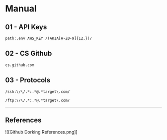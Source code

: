 # Manual

## 01 - API Keys

`path:.env AWS_KEY /(AKIA[A-Z0-9]{12,})/`

## 02 - CS Github

`cs.github.com`

## 03 - Protocols

`/ssh:\/\/.*:.*@.*target\.com/`

`/ftp:\/\/.*:.*@.*target\.com/`

---
## References

![[Github Dorking References.png]]